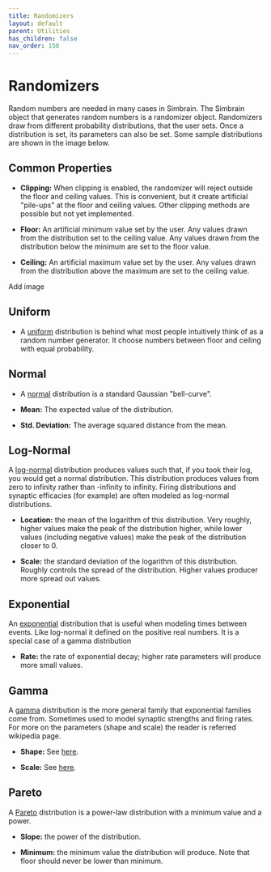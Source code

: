 ```yaml
---
title: Randomizers
layout: default
parent: Utilities
has_children: false
nav_order: 150
---
```


# Randomizers

Random numbers are needed in many cases in Simbrain. The Simbrain object that generates random numbers is a randomizer object. Randomizers draw from different probability distributions, that the user sets. Once a distribution is set, its parameters can also be set. Some sample distributions are shown in the image below.

## Common Properties

- **Clipping:** When clipping is enabled, the randomizer will reject outside the floor and ceiling values. This is convenient, but it create artificial "pile-ups" at the floor and ceiling values. Other clipping methods are possible but not yet implemented.

- **Floor:** An artificial minimum value set by the user. Any values drawn from the distribution set to the ceiling value. Any values drawn from the distribution below the minimum are set to the floor value.

- **Ceiling:** An artificial maximum value set by the user. Any values drawn from the distribution above the maximum are set to the ceiling value.

<!-- TODO --> Add image

## Uniform

- A [uniform](https://en.wikipedia.org/wiki/Continuous_uniform_distribution) distribution is behind what most people intuitively think of as a random number generator. It choose numbers between floor and ceiling with equal probability.

## Normal

- A [normal](https://en.wikipedia.org/wiki/Normal_distribution) distribution is a standard Gaussian "bell-curve".

- **Mean:** The expected value of the distribution.

- **Std. Deviation:** The average squared distance from the mean.

## Log-Normal

A [log-normal](https://en.wikipedia.org/wiki/Log-normal_distribution) distribution produces values such that, if you took their log, you would get a normal distribution. This distribution produces values from zero to infinity rather than -infinity to infinity. Firing distributions and synaptic efficacies (for example) are often modeled as log-normal distributions.

- **Location:** the mean of the logarithm of this distribution. Very roughly, higher values make the peak of the distribution higher, while lower values (including negative values) make the peak of the distribution closer to 0.

- **Scale:** the standard deviation of the logarithm of this distribution. Roughly controls the spread of the distribution. Higher values producer more spread out values.

## Exponential

An [exponential](https://en.wikipedia.org/wiki/Exponential_distribution) distribution that is useful when modeling times between events. Like log-normal it defined on the positive real numbers. It is a special case of a gamma distribution

- **Rate:** the rate of exponential decay; higher rate parameters will produce more small values.

## Gamma

A [gamma](https://en.wikipedia.org/wiki/Gamma_distribution) distribution is the more general family that exponential families come from. Sometimes used to model synaptic strengths and firing rates. For more on the parameters (shape and scale) the reader is referred wikipedia page.

- **Shape:** See [here](https://en.wikipedia.org/wiki/Gamma_distribution#Characterization_using_shape_k_and_scale_.CE.B8).

- **Scale:** See [here](https://en.wikipedia.org/wiki/Gamma_distribution#Characterization_using_shape_k_and_scale_.CE.B8).

## Pareto

A [Pareto](https://en.wikipedia.org/wiki/Pareto_distribution) distribution is a power-law distribution with a minimum value and a power.

- **Slope:** the power of the distribution.

- **Minimum:** the minimum value the distribution will produce. Note that floor should never be lower than minimum.